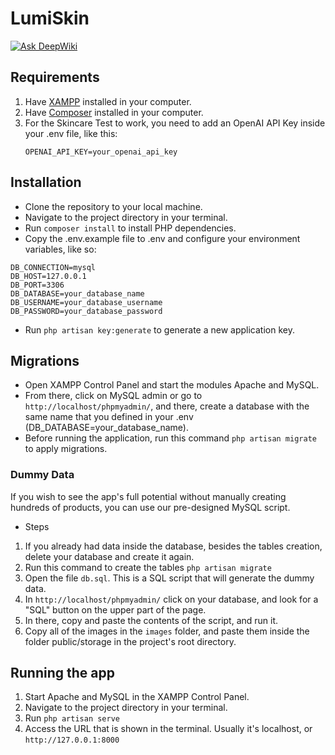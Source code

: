 # LumiSkin
[![Ask DeepWiki](https://deepwiki.com/badge.svg)](https://deepwiki.com/manucf8/LumiSkin)

## Requirements

1. Have [XAMPP](https://www.apachefriends.org/) installed in your computer.
2. Have [Composer](https://getcomposer.org/download/) installed in your computer.
3. For the Skincare Test to work, you need to add an OpenAI API Key inside your .env file, like this:
   ```
   OPENAI_API_KEY=your_openai_api_key
   ```

## Installation
- Clone the repository to your local machine.
- Navigate to the project directory in your terminal.
- Run `composer install` to install PHP dependencies.
- Copy the .env.example file to .env and configure your environment variables, like so:
```
DB_CONNECTION=mysql
DB_HOST=127.0.0.1
DB_PORT=3306
DB_DATABASE=your_database_name
DB_USERNAME=your_database_username
DB_PASSWORD=your_database_password
```
- Run `php artisan key:generate` to generate a new application key.

## Migrations
- Open XAMPP Control Panel  and start the modules Apache and MySQL.
- From there, click on MySQL admin or go to `http://localhost/phpmyadmin/`, and there, create a database with the same name that you defined in your .env (DB_DATABASE=your_database_name).
- Before running the application, run this command `php artisan migrate` to apply migrations.
  
### Dummy Data
If you wish to see the app's full potential without manually creating hundreds of products, you can use our pre-designed MySQL script.
- Steps
1. If you already had data inside the database, besides the tables creation, delete your database and create it again.
2. Run this command to create the tables `php artisan migrate`
3. Open the file `db.sql`. This is a SQL script that will generate the dummy data.
4. In `http://localhost/phpmyadmin/` click on your database, and look for a "SQL" button on the upper part of the page.
5. In there, copy and paste the contents of the script, and run it.
6. Copy all of the images in the `images` folder, and paste them inside the folder public/storage in the project's root directory.

## Running the app

1. Start Apache and MySQL in the XAMPP Control Panel.
2. Navigate to the project directory in your terminal.
3. Run `php artisan serve`
4. Access the URL that is shown in the terminal. Usually it's localhost, or `http://127.0.0.1:8000`

